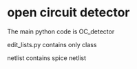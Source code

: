 # open circuit detector

The main python code is OC_detector

edit_lists.py contains only class

netlist contains spice netlist
